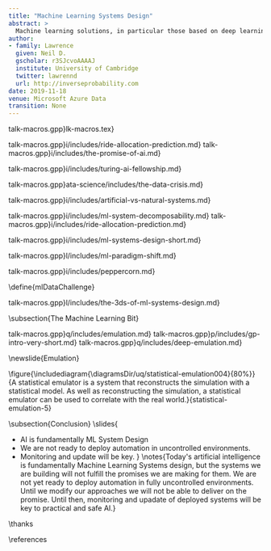 ```yaml
---
title: "Machine Learning Systems Design"
abstract: >
  Machine learning solutions, in particular those based on deep learning methods, form an underpinning of the current revolution in “artificial intelligence” that has dominated popular press headlines and is having a significant influence on the wider tech agenda. In this talk I will give an overview of where we are now with machine learning solutions, and what challenges we face both in the near and far future. These include practical application of existing algorithms in the face of the need to explain decision-making, mechanisms for improving the quality and availability of data, dealing with large unstructured datasets.
author:
- family: Lawrence
  given: Neil D.
  gscholar: r3SJcvoAAAAJ
  institute: University of Cambridge
  twitter: lawrennd
  url: http://inverseprobability.com
date: 2019-11-18
venue: Microsoft Azure Data
transition: None
---
```


talk-macros.gpp}lk-macros.tex}

talk-macros.gpp}i/includes/ride-allocation-prediction.md}
talk-macros.gpp}i/includes/the-promise-of-ai.md}

talk-macros.gpp}i/includes/turing-ai-fellowship.md}

talk-macros.gpp}ata-science/includes/the-data-crisis.md}

talk-macros.gpp}i/includes/artificial-vs-natural-systems.md}

talk-macros.gpp}i/includes/ml-system-decomposability.md}
talk-macros.gpp}i/includes/ride-allocation-prediction.md}

talk-macros.gpp}i/includes/ml-systems-design-short.md}

talk-macros.gpp}l/includes/ml-paradigm-shift.md}


talk-macros.gpp}i/includes/peppercorn.md}

<!-- remove the data challenge -->
\define{mlDataChallenge}

talk-macros.gpp}l/includes/the-3ds-of-ml-systems-design.md}

\subsection{The Machine Learning Bit}

talk-macros.gpp}q/includes/emulation.md}
talk-macros.gpp}p/includes/gp-intro-very-short.md}
talk-macros.gpp}q/includes/deep-emulation.md}


\newslide{Emulation}

\figure{\includediagram{\diagramsDir/uq/statistical-emulation004}{80%}}{A statistical emulator is a system that reconstructs the simulation with a statistical model. As well as reconstructing the simulation, a statistical emulator can be used to correlate with the real world.}{statistical-emulation-5}

\subsection{Conclusion}
\slides{
* AI is fundamentally ML System Design
* We are not ready to deploy automation in uncontrolled environments.
* Monitoring and update will be key.
}
\notes{Today's artificial intelligence is fundamentally Machine Learning Systems design, but the systems we are building will not fulfill the promises we are making for them. We are not yet ready to deploy automation in fully uncontrolled environments. Until we modify our approaches we will not be able to deliver on the promise. Until then, monitoring and upadate of deployed systems will be key to practical and safe AI.}

\thanks

\references






